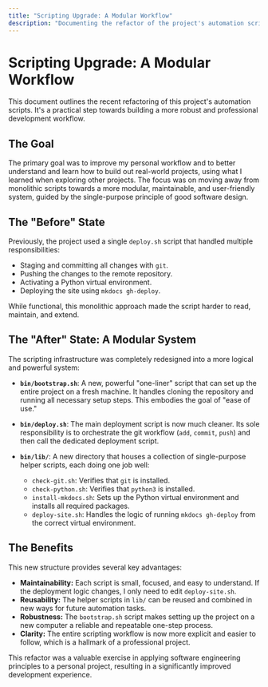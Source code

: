 ```yaml
---
title: "Scripting Upgrade: A Modular Workflow"
description: "Documenting the refactor of the project's automation scripts to improve maintainability and ease of use."
---
```


# Scripting Upgrade: A Modular Workflow

This document outlines the recent refactoring of this project's automation scripts. It's a practical step towards building a more robust and professional development workflow.

## The Goal

The primary goal was to improve my personal workflow and to better understand and learn how to build out real-world projects, using what I learned when exploring other projects. The focus was on moving away from monolithic scripts towards a more modular, maintainable, and user-friendly system, guided by the single-purpose principle of good software design.

## The "Before" State

Previously, the project used a single `deploy.sh` script that handled multiple responsibilities:

*   Staging and committing all changes with `git`.
*   Pushing the changes to the remote repository.
*   Activating a Python virtual environment.
*   Deploying the site using `mkdocs gh-deploy`.

While functional, this monolithic approach made the script harder to read, maintain, and extend.

## The "After" State: A Modular System

The scripting infrastructure was completely redesigned into a more logical and powerful system:

*   **`bin/bootstrap.sh`**: A new, powerful "one-liner" script that can set up the entire project on a fresh machine. It handles cloning the repository and running all necessary setup steps. This embodies the goal of "ease of use."

*   **`bin/deploy.sh`**: The main deployment script is now much cleaner. Its sole responsibility is to orchestrate the git workflow (`add`, `commit`, `push`) and then call the dedicated deployment script.

*   **`bin/lib/`**: A new directory that houses a collection of single-purpose helper scripts, each doing one job well:
    *   `check-git.sh`: Verifies that `git` is installed.
    *   `check-python.sh`: Verifies that `python3` is installed.
    *   `install-mkdocs.sh`: Sets up the Python virtual environment and installs all required packages.
    *   `deploy-site.sh`: Handles the logic of running `mkdocs gh-deploy` from the correct virtual environment.

## The Benefits

This new structure provides several key advantages:

*   **Maintainability:** Each script is small, focused, and easy to understand. If the deployment logic changes, I only need to edit `deploy-site.sh`.
*   **Reusability:** The helper scripts in `lib/` can be reused and combined in new ways for future automation tasks.
*   **Robustness:** The `bootstrap.sh` script makes setting up the project on a new computer a reliable and repeatable one-step process.
*   **Clarity:** The entire scripting workflow is now more explicit and easier to follow, which is a hallmark of a professional project.

This refactor was a valuable exercise in applying software engineering principles to a personal project, resulting in a significantly improved development experience.
